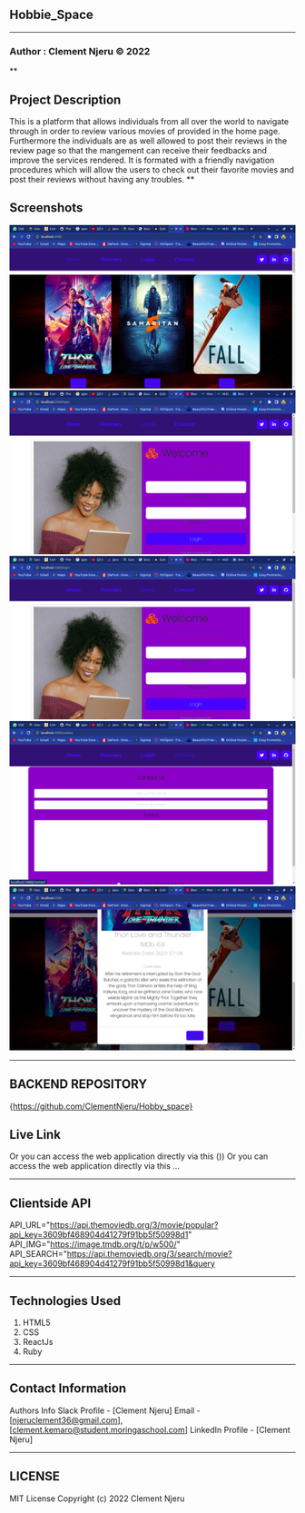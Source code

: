 ## Hobbie_Space 
***
### Author : Clement Njeru © 2022
**
## Project Description
This is a platform that allows individuals from all over the world to navigate through in order to review various movies of provided in the home page. Furthermore the individuals are as well allowed to post their reviews in the review page so that the mangement can receive their feedbacks and improve the services rendered. It is formated with a friendly navigation procedures which will allow the users to check out their favorite movies and post their reviews without having any troubles.
**
## Screenshots
 ![image](./src/Assets/Screenshot1.png)
 ![image](./src/Assets/Screenshot3.png)
 ![image](./src/Assets/Screenshot3.png)
 ![image](./src/Assets/Screenshot4.png)
 ![image](./src/Assets/Screenshot5.png)

***

## BACKEND REPOSITORY
 {https://github.com/ClementNjeru/Hobby_space}


## Live Link
Or you can access the web application directly via this ())
Or you can access the web application directly via this ...
***

## Clientside API
API_URL="https://api.themoviedb.org/3/movie/popular?api_key=3609bf468904d41279f91bb5f50998d1"
API_IMG="https://image.tmdb.org/t/p/w500/"
API_SEARCH="https://api.themoviedb.org/3/search/movie?api_key=3609bf468904d41279f91bb5f50998d1&query

***
## Technologies Used
1. HTML5
2. CSS
3. ReactJs
4. Ruby

***
## Contact Information
Authors Info Slack Profile - [Clement Njeru] 
Email - [njeruclement36@gmail.com], [clement.kemaro@student.moringaschool.com]
LinkedIn Profile - [Clement Njeru]
***
## LICENSE
MIT License
Copyright (c) 2022 Clement Njeru
